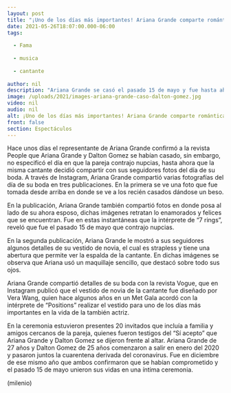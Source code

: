 ```yaml
---
layout: post
title: "¡Uno de los días más importantes! Ariana Grande comparte románticas fotos de su boda"
date: 2021-05-26T18:07:00.000-06:00
tags:
  
  - Fama
  
  - musica
  
  - cantante
  
author: nil
description: "Ariana Grande se casó el pasado 15 de mayo y fue hasta ahora que la cantante lo confirmó con unas románicas fotos de su boda con Dalton Gomez. "
image: /uploads/2021/images-ariana-grande-caso-dalton-gomez.jpg
video: nil
audio: nil
alt: ¡Uno de los días más importantes! Ariana Grande comparte románticas fotos de su boda
front: false
section: Espectáculos
---
```


Hace unos días el representante de Ariana Grande confirmó a la revista People que Ariana Grande y Dalton Gomez se habían casado, sin embargo, no especificó el día en que la pareja contrajo nupcias, hasta ahora que la misma cantante decidió compartir con sus seguidores fotos del día de su boda. A través de Instagram, Ariana Grande compartió varias fotografías del día de su boda en tres publicaciones. En la primera se ve una foto que fue tomada desde arriba en donde se ve a los recién casados dándose un beso. 

En la publicación, Ariana Grande también compartió fotos en donde posa al lado de su ahora esposo, dichas imágenes retratan lo enamorados y felices que se encuentran. Fue en estas instantáneas que la intérprete de “7 rings”, reveló que fue el pasado 15 de mayo que contrajo nupcias. 

En la segunda publicación, Ariana Grande le mostró a sus seguidores algunos detalles de su vestido de novia, el cual es strapless y tiene una abertura que permite ver la espalda de la cantante. En dichas imágenes se observa que Ariana usó un maquillaje sencillo, que destacó sobre todo sus ojos. 

Ariana Grande compartió detalles de su boda con la revista Vogue, que en Instagram publicó que el vestido de novia de la cantante fue diseñado por Vera Wang, quien hace algunos años en un Met Gala acordó con la intérprete de “Positions” realizar el vestido para uno de los días más importantes en la vida de la también actriz. 

En la ceremonia estuvieron presentes 20 invitados que incluía a familia y amigos cercanos de la pareja, quienes fueron testigos del “Sí acepto” que Ariana Grande y Dalton Gomez se dijeron frente al altar. Ariana Grande de 27 años y Dalton Gomez de 25 años comenzaron a salir en enero del 2020 y pasaron juntos la cuarentena derivada del coronavirus. Fue en diciembre de ese mismo año que ambos confirmaron que se habían comprometido y el pasado 15 de mayo unieron sus vidas en una íntima ceremonia. 

(milenio)